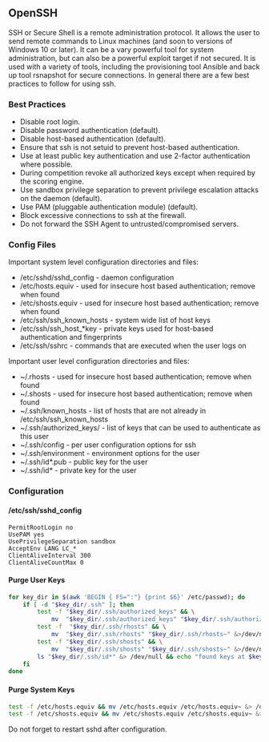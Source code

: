 ## OpenSSH

SSH or Secure Shell is a remote administration protocol. It allows the user to send remote commands to Linux machines (and soon to versions of Windows 10 or later). It can be a vary powerful tool for system administration, but can also be a powerful exploit target if not secured. It is used with a variety of tools, including the provisioning tool Ansible and back up tool rsnapshot for secure connections. In general there are a few best practices to follow for using ssh.


### Best Practices

* Disable root login.
* Disable password authentication (default).
* Disable host-based authentication (default).
* Ensure that ssh is not setuid to prevent host-based authentication.
* Use at least public key authentication and use 2-factor authentication where possible.
* During competition revoke all authorized keys except when required by the scoring engine.
* Use sandbox privilege separation to prevent privilege escalation attacks on the daemon (default).
* Use PAM (pluggable authentication module) (default).
* Block excessive connections to ssh at the firewall.
* Do not forward the SSH Agent to untrusted/compromised servers.


### Config Files

Important system level configuration directories and files:

* /etc/sshd/sshd\_config - daemon configuration
* /etc/hosts.equiv - used for insecure host based authentication; remove when found
* /etc/shosts.equiv - used for insecure host based authentication; remove when found
* /etc/ssh/ssh\_known\_hosts - system wide list of host keys
* /etc/ssh/ssh\_host\_\*key - private keys used for host-based authentication and fingerprints
* /etc/ssh/sshrc - commands that are executed when the user logs on

Important user level configuration directories and files:

* ~/.rhosts - used for insecure host based authentication; remove when found
* ~/.shosts - used for insecure host based authentication; remove when found
* ~/.ssh/known\_hosts - list of hosts that are not already in /etc/ssh/ssh\_known\_hosts
* ~/.ssh/authorized\_keys/ - list of keys that can be used to authenticate as this user
* ~/.ssh/config - per user configuration options for ssh
* ~/.ssh/environment - environment options for the user
* ~/.ssh/id\*.pub - public key for the user
* ~/.ssh/id\* - private key for the user


### Configuration


#### /etc/ssh/sshd\_config

```sshconf
PermitRootLogin no
UsePAM yes
UsePrivilegeSeparation sandbox
AcceptEnv LANG LC_*
ClientAliveInterval 300
ClientAliveCountMax 0
```


#### Purge User Keys

```sh
for key_dir in $(awk 'BEGIN { FS=":"} {print $6}' /etc/passwd); do
	if [ -d "$key_dir/.ssh" ]; then
		test -f "$key_dir/.ssh/authorized_keys" && \
			mv  "$key_dir/.ssh/authorized_keys" "$key_dir/.ssh/authorized_keys~" &>/dev/null
		test -f  "$key_dir/.ssh/rhosts" && \
			mv  "$key_dir/.ssh/rhosts" "$key_dir/.ssh/rhosts~" &>/dev/null
		test -f "$key_dir/.ssh/shosts" && \
			mv  "$key_dir/.ssh/shosts" "$key_dir/.ssh/shosts~" &>/dev/null
		ls "$key_dir/.ssh/id*" &> /dev/null && echo "found keys at $key_dir/.ssh"
	fi
done
```


#### Purge System Keys

```sh
test -f /etc/hosts.equiv && mv /etc/hosts.equiv /etc/hosts.equiv~ &> /dev/null
test -f /etc/shosts.equiv && mv /etc/shosts.equiv /etc/shosts.equiv~ &> /dev/null
```

Do not forget to restart sshd after configuration.
